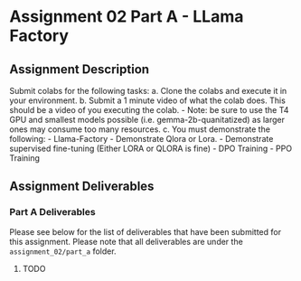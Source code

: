 # Assignment 02 Part A - LLama Factory

## Assignment Description

Submit colabs for the following tasks:
a. Clone the colabs and execute it in your environment.
b. Submit a 1 minute video of what the colab does. This should be a video of you executing the colab.
    - Note: be sure to use the T4 GPU and smallest models possible (i.e. gemma-2b-quanitatized) as larger ones may consume too many resources.
c. You must demonstrate the following:
    - Llama-Factory - Demonstrate Qlora or Lora.
    - Demonstrate supervised fine-tuning (Either LORA or QLORA is fine)
    - DPO Training
    - PPO Training

## Assignment Deliverables

### Part A Deliverables

Please see below for the list of deliverables that have been submitted for this assignment. Please note that all deliverables are under the `assignment_02/part_a` folder.

1. TODO
